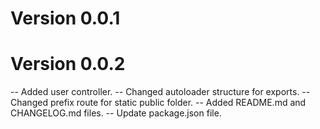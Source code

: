 # Version 0.0.1

# Version 0.0.2

-- Added user controller.
-- Changed autoloader structure for exports.
-- Changed prefix route for static public folder.
-- Added README.md and CHANGELOG.md files.
-- Update package.json file.